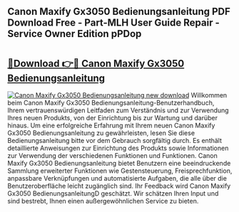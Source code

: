 ## Canon Maxify Gx3050 Bedienungsanleitung PDF Download Free - Part-MLH User Guide Repair - Service Owner Edition pPDop

# <h2><a href="http://df4w2u.blite.top/?on=Canon+Maxify+Gx3050+Bedienungsanleitung">🔗Download 👉🔴 Canon Maxify Gx3050 Bedienungsanleitung</a></h2>

[![Canon Maxify Gx3050 Bedienungsanleitung new download](https://i.imgur.com/lujVjoI.png)](http://df4w2u.blite.top/?on=Canon+Maxify+Gx3050+Bedienungsanleitung)
Willkommen beim Canon Maxify Gx3050 Bedienungsanleitung-Benutzerhandbuch, Ihrem vertrauenswürdigen Leitfaden zum Verständnis und zur Verwendung Ihres neuen Produkts, von der Einrichtung bis zur Wartung und darüber hinaus. Um eine erfolgreiche Erfahrung mit Ihrem neuen Canon Maxify Gx3050 Bedienungsanleitung zu gewährleisten, lesen Sie diese Bedienungsanleitung bitte vor dem Gebrauch sorgfältig durch. Es enthält detaillierte Anweisungen zur Einrichtung des Produkts sowie Informationen zur Verwendung der verschiedenen Funktionen und Funktionen. Canon Maxify Gx3050 Bedienungsanleitung bietet Benutzern eine beeindruckende Sammlung erweiterter Funktionen wie Gestensteuerung, Freisprechfunktion, anpassbare Verknüpfungen und automatisierte Aufgaben, die alle über die Benutzeroberfläche leicht zugänglich sind. Ihr Feedback wird Canon Maxify Gx3050 BedienungsanleitungD geschätzt. Wir schätzen Ihren Input und sind bestrebt, Ihnen einen außergewöhnlichen Service zu bieten.
